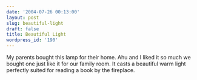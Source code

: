 ```yaml
---
date: '2004-07-26 00:13:00'
layout: post
slug: beautiful-light
draft: false
title: Beautiful Light
wordpress_id: '190'
---
```


My parents bought this lamp for their home. Ahu and I liked it so much we bought one just like it for our family room. It casts a beautiful warm light perfectly suited for reading a book by the fireplace.

